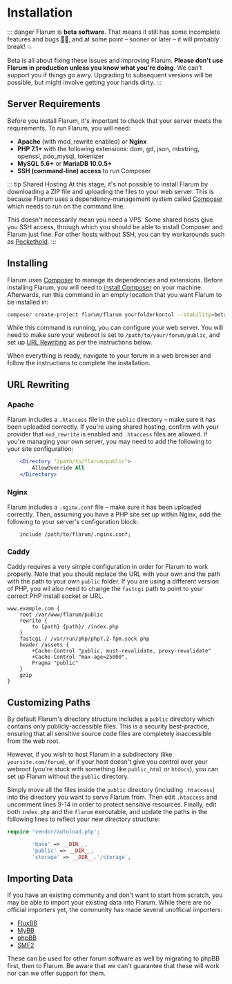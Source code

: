 # Installation

::: danger
Flarum is **beta software**. That means it still has some incomplete features and bugs 🐛🐞, and at some point – sooner or later – it will probably break! 💥

Beta is all about fixing these issues and improving Flarum. **Please don't use Flarum in production unless you know what you're doing**. We can’t support you if things go awry. Upgrading to subsequent versions will be possible, but might involve getting your hands dirty. 
:::

## Server Requirements

Before you install Flarum, it's important to check that your server meets the requirements. To run Flarum, you will need:

* **Apache** (with mod_rewrite enabled) or **Nginx**
* **PHP 7.1+** with the following extensions: dom, gd, json, mbstring, openssl, pdo_mysql, tokenizer
* **MySQL 5.6+** or **MariaDB 10.0.5+**
* **SSH (command-line) access** to run Composer

::: tip Shared Hosting
At this stage, it's not possible to install Flarum by downloading a ZIP file and uploading the files to your web server. This is because Flarum uses a dependency-management system called [Composer](https://getcomposer.org) which needs to run on the command line.

This doesn't necessarily mean you need a VPS. Some shared hosts give you SSH access, through which you should be able to install Composer and Flarum just fine. For other hosts without SSH, you can try workarounds such as [Pockethold](https://github.com/andreherberth/pockethold).
:::

## Installing

Flarum uses [Composer](https://getcomposer.org) to manage its dependencies and extensions. Before installing Flarum, you will need to [install Composer](https://getcomposer.org) on your machine. Afterwards, run this command in an empty location that you want Flarum to be installed in:

```bash
composer create-project flarum/flarum yourfolderkontol --stability=beta
```

While this command is running, you can configure your web server. You will need to make sure your webroot is set to `/path/to/your/forum/public`, and set up [URL Rewriting](#url-rewriting) as per the instructions below.

When everything is ready, navigate to your forum in a web browser and follow the instructions to complete the installation.

## URL Rewriting

### Apache

Flarum includes a `.htaccess` file in the `public` directory – make sure it has been uploaded correctly. If you're using shared hosting, confirm with your provider that `mod_rewrite` is enabled and `.htaccess` files are allowed. If you're managing your own server, you may need to add the following to your site configuration:

```apache
    <Directory "/path/to/flarum/public">
        AllowOverride All
    </Directory>
```

### Nginx

Flarum includes a `.nginx.conf` file – make sure it has been uploaded correctly. Then, assuming you have a PHP site set up within Nginx, add the following to your server's configuration block:

```nginx
    include /path/to/flarum/.nginx.conf;
```

### Caddy

Caddy requires a very simple configuration in order for Flarum to work properly. Note that you should replace the URL with your own and the path with the path to your own `public` folder. If you are using a different version of PHP, you wil also need to change the `fastcgi` path to point to your correct PHP install socket or URL.

```caddy
www.example.com {
    root /var/www/flarum/public
    rewrite {
        to {path} {path}/ /index.php
    }
    fastcgi / /var/run/php/php7.2-fpm.sock php
    header /assets {
        +Cache-Control "public, must-revalidate, proxy-revalidate"
        +Cache-Control "max-age=25000",
        Pragma "public" 
    }
    gzip
}
```

## Customizing Paths

By default Flarum's directory structure includes a `public` directory which contains only publicly-accessible files. This is a security best-practice, ensuring that all sensitive source code files are completely inaccessible from the web root.

However, if you wish to host Flarum in a subdirectory (like `yoursite.com/forum`), or if your host doesn't give you control over your webroot (you're stuck with something like `public_html` or `htdocs`), you can set up Flarum without the `public` directory.

Simply move all the files inside the `public` directory (including `.htaccess`) into the directory you want to serve Flarum from. Then edit `.htaccess` and uncomment lines 9-14 in order to protect sensitive resources. Finally, edit both `index.php` and the `flarum` executable, and update the paths in the following lines to reflect your new directory structure:

```php
require 'vendor/autoload.php';
```

```php
        'base' => __DIR__,
        'public' => __DIR__,
        'storage' => __DIR__.'/storage',
```

## Importing Data

If you have an existing community and don't want to start from scratch, you may be able to import your existing data into Flarum. While there are no official importers yet, the community has made several unofficial importers:

* [FluxBB](https://discuss.flarum.org/d/3867-fluxbb-to-flarum-migration-tool)
* [MyBB](https://discuss.flarum.org/d/5506-mybb-migrate-script)
* [phpBB](https://discuss.flarum.org/d/1117-phpbb-migrate-script-updated-for-beta-5)
* [SMF2](https://github.com/ItalianSpaceAstronauticsAssociation/smf2_to_flarum)

These can be used for other forum software as well by migrating to phpBB first, then to Flarum. Be aware that we can't guarantee that these will work nor can we offer support for them.
